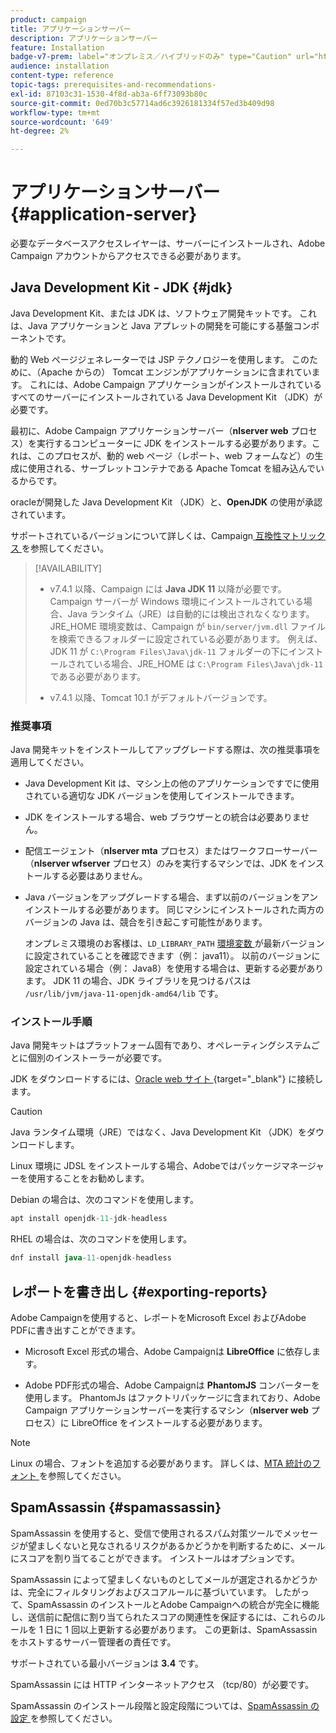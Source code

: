 ```yaml
---
product: campaign
title: アプリケーションサーバー
description: アプリケーションサーバー
feature: Installation
badge-v7-prem: label="オンプレミス／ハイブリッドのみ" type="Caution" url="https://experienceleague.adobe.com/docs/campaign-classic/using/installing-campaign-classic/architecture-and-hosting-models/hosting-models-lp/hosting-models.html?lang=ja" tooltip="オンプレミスデプロイメントとハイブリッドデプロイメントにのみ適用されます"
audience: installation
content-type: reference
topic-tags: prerequisites-and-recommendations-
exl-id: 87103c31-1530-4f8d-ab3a-6ff73093b80c
source-git-commit: 0ed70b3c57714ad6c3926181334f57ed3b409d98
workflow-type: tm+mt
source-wordcount: '649'
ht-degree: 2%

---
```


# アプリケーションサーバー{#application-server}

必要なデータベースアクセスレイヤーは、サーバーにインストールされ、Adobe Campaign アカウントからアクセスできる必要があります。

## Java Development Kit - JDK {#jdk}

Java Development Kit、または JDK は、ソフトウェア開発キットです。 これは、Java アプリケーションと Java アプレットの開発を可能にする基盤コンポーネントです。

動的 Web ページジェネレーターでは JSP テクノロジーを使用します。 このために、（Apache からの） Tomcat エンジンがアプリケーションに含まれています。 これには、Adobe Campaign アプリケーションがインストールされているすべてのサーバーにインストールされている Java Development Kit （JDK）が必要です。

最初に、Adobe Campaign アプリケーションサーバー（**nlserver web** プロセス）を実行するコンピューターに JDK をインストールする必要があります。これは、このプロセスが、動的 web ページ（レポート、web フォームなど）の生成に使用される、サーブレットコンテナである Apache Tomcat を組み込んでいるからです。

oracleが開発した Java Development Kit （JDK）と、**OpenJDK** の使用が承認されています。

サポートされているバージョンについて詳しくは、Campaign[ 互換性マトリックス ](../../rn/using/compatibility-matrix.md) を参照してください。


>[!AVAILABILITY]
>
>* v7.4.1 以降、Campaign には **Java JDK 11** 以降が必要です。 Campaign サーバーが Windows 環境にインストールされている場合、Java ランタイム（JRE）は自動的には検出されなくなります。 JRE_HOME 環境変数は、Campaign が `bin/server/jvm.dll` ファイルを検索できるフォルダーに設定されている必要があります。 例えば、JDK 11 が `C:\Program Files\Java\jdk-11` フォルダーの下にインストールされている場合、JRE_HOME は `C:\Program Files\Java\jdk-11` である必要があります。
>
>* v7.4.1 以降、Tomcat 10.1 がデフォルトバージョンです。
>

### 推奨事項

Java 開発キットをインストールしてアップグレードする際は、次の推奨事項を適用してください。

* Java Development Kit は、マシン上の他のアプリケーションですでに使用されている適切な JDK バージョンを使用してインストールできます。

* JDK をインストールする場合、web ブラウザーとの統合は必要ありません。

* 配信エージェント（**nlserver mta** プロセス）またはワークフローサーバー（**nlserver wfserver** プロセス）のみを実行するマシンでは、JDK をインストールする必要はありません。

* Java バージョンをアップグレードする場合、まず以前のバージョンをアンインストールする必要があります。 同じマシンにインストールされた両方のバージョンの Java は、競合を引き起こす可能性があります。

  オンプレミス環境のお客様は、`LD_LIBRARY_PATH` [ 環境変数 ](installing-packages-with-linux.md#environment-variables) が最新バージョンに設定されていることを確認できます（例： java11）。 以前のバージョンに設定されている場合（例： Java8）を使用する場合は、更新する必要があります。 JDK 11 の場合、JDK ライブラリを見つけるパスは `/usr/lib/jvm/java-11-openjdk-amd64/lib` です。


### インストール手順

Java 開発キットはプラットフォーム固有であり、オペレーティングシステムごとに個別のインストーラーが必要です。

JDK をダウンロードするには、[Oracle web サイト ](https://www.oracle.com/technetwork/java/javase/downloads/index.html){target="_blank"} に接続します。

>[!CAUTION]
>
> Java ランタイム環境（JRE）ではなく、Java Development Kit （JDK）をダウンロードします。


Linux 環境に JDSL をインストールする場合、Adobeではパッケージマネージャーを使用することをお勧めします。

Debian の場合は、次のコマンドを使用します。

```sql
apt install openjdk-11-jdk-headless
```

RHEL の場合は、次のコマンドを使用します。

```sql
dnf install java-11-openjdk-headless
```



## レポートを書き出し {#exporting-reports}

Adobe Campaignを使用すると、レポートをMicrosoft Excel およびAdobe PDFに書き出すことができます。

* Microsoft Excel 形式の場合、Adobe Campaignは **LibreOffice** に依存します。

* Adobe PDF形式の場合、Adobe Campaignは **PhantomJS** コンバーターを使用します。 PhantomJs はファクトリパッケージに含まれており、Adobe Campaign アプリケーションサーバーを実行するマシン（**nlserver web** プロセス）に LibreOffice をインストールする必要があります。

>[!NOTE]
>
>Linux の場合、フォントを追加する必要があります。 詳しくは、[MTA 統計のフォント ](../../installation/using/prerequisites-of-campaign-installation-in-linux.md#fonts-for-mta-statistics) を参照してください。

## SpamAssassin {#spamassassin}

SpamAssassin を使用すると、受信で使用されるスパム対策ツールでメッセージが望ましくないと見なされるリスクがあるかどうかを判断するために、メールにスコアを割り当てることができます。 インストールはオプションです。

SpamAssassin によって望ましくないものとしてメールが選定されるかどうかは、完全にフィルタリングおよびスコアルールに基づいています。 したがって、SpamAssassin のインストールとAdobe Campaignへの統合が完全に機能し、送信前に配信に割り当てられたスコアの関連性を保証するには、これらのルールを 1 日に 1 回以上更新する必要があります。 この更新は、SpamAssassin をホストするサーバー管理者の責任です。

サポートされている最小バージョンは **3.4** です。

SpamAssassin には HTTP インターネットアクセス （tcp/80）が必要です。

SpamAssassin のインストール段階と設定段階については、[SpamAssassin の設定 ](../../installation/using/configuring-spamassassin.md) を参照してください。
